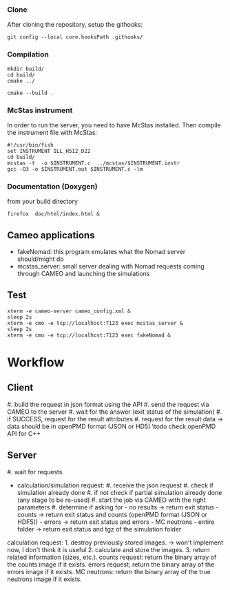 ### Clone
After cloning the repository, setup the githooks:
```
git config --local core.hooksPath .githooks/
```

### Compilation

```
mkdir build/
cd build/
cmake ../

cmake --build .
```

### McStas instrument
In order to run the server, you need to have McStas installed.
Then compile the instrument file with McStas:
```
#!/usr/bin/fish
set INSTRUMENT ILL_H512_D22
cd build/
mcstas -t  -o $INSTRUMENT.c  ../mcstas/$INSTRUMENT.instr 
gcc -O3 -o $INSTRUMENT.out $INSTRUMENT.c -lm
```


### Documentation (Doxygen)
from your build directory
```
firefox  doc/html/index.html &
```


## Cameo applications

 - fakeNomad: this program emulates what the Nomad server should/might do
 - mcstas_server: small server dealing with Nomad requests coming through CAMEO and launching the simulations


## Test
```
xterm -e cameo-server cameo_config.xml &
sleep 2s
xterm -e cmo -e tcp://localhost:7123 exec mcstas_server &
sleep 2s
xterm -e cmo -e tcp://localhost:7123 exec fakeNomad &

```



# Workflow

## Client

 #. build the request in json format using the API
 #. send the request via CAMEO to the server
 #. wait for the answer (exit status of the simulation)
 #. if SUCCESS, request for the result attributes
 #. request for the result data
    -> data should be in openPMD format (JSON or HD5)  \todo check openPMD API for C++


## Server

 #. wait for requests
   - calculation/simulation request:
	  #. receive the json request
	  #. check if simulation already done
	  #. if not check if partial simulation already done (any stage to be re-used)
	  #. start the job via CAMEO with the right parameters
   	  #. determine if asking for 
	     - no results -> return exit status
	     - counts     -> return exit status and counts (openPMD format (JSON or HDF5))
		 - errors     -> return exit status and errors
		 - MC neutrons
		 - entire folder -> return exit status and tgz of the simulation folder
	  
      
  calculation request:
    1. destroy previously stored images.   -> won't implement now, I don't think it is useful
    2. calculate and store the images.
    3. return related information (sizes, etc.).
  counts request:
    return the binary array of the counts image if it exists.
  errors request;
    return the binary array of the errors image if it exists.
  MC neutrons:
    return the binary array of the true neutrons image if it exists.

